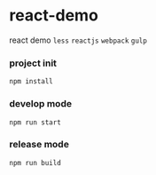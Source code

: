 # react-demo
react demo
`less` `reactjs` `webpack` `gulp`

### project init
    npm install

### develop mode
    npm run start
  
### release mode
    npm run build
